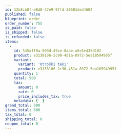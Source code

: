 ```yaml
---
id: 12b8cb8f-e8d0-47e9-9ffd-30581ded4604
published: false
blueprint: order
order_number: 755
is_paid: false
is_shipped: false
is_refunded: false
items:
  -
    id: 545aff9a-500d-49ce-8aae-a0c6e435d102
    product: e3138106-2c90-451a-8972-5ea18594995f
    variant:
      variant: 'Otroški teki'
      product: e3138106-2c90-451a-8972-5ea18594995f
    quantity: 1
    total: 500
    tax:
      amount: 0
      rate: 0
      price_includes_tax: true
    metadata: {  }
grand_total: 500
items_total: 500
tax_total: 0
shipping_total: 0
coupon_total: 0
---
```

